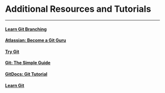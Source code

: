 # Additional Resources and Tutorials

---

#### [Learn Git Branching](https://learngitbranching.js.org/)

#### [Atlassian: Become a Git Guru](https://www.atlassian.com/git/tutorials)

#### [Try Git](https://try.github.io/levels/1/challenges/1)

#### [Git: The Simple Guide](http://rogerdudler.github.io/git-guide/)

#### [GitDocs: Git Tutorial](https://git-scm.com/docs/gittutorial)

#### [Learn Git](https://www.tutorialspoint.com/git/index.htm)



